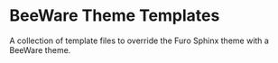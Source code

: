 # BeeWare Theme Templates
A collection of template files to override the Furo Sphinx theme with a BeeWare theme.
